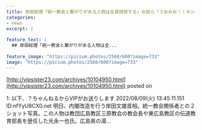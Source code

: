 ```yaml
---
title: 岸田総理「統一教会と繋がりがある人物は全員排除する」お前ら「うおおお！！キシダ！キシダ！」？？？「あのー…」
categories:
- news
excerpt: |
  
feature_text: |
  ## 岸田総理「統一教会と繋がりがある人物は全...
  
feature_image: "https://picsum.photos/2560/600?image=733"
image: "https://picsum.photos/2560/600?image=733"
---
```


[http://vipsister23.com/archives/10104950.html](http://vipsister23.com/archives/10104950.html)
posted on 

<!--more-->

1: 以下、？ちゃんねるからVIPがお送りします 2022/08/09(火) 13:45:11.151 ID:nfYyU8CX0.net 明日、内閣改造を行う岸田文雄首相。統一教会関係者との２ショット写真。この人物は教団広島教区三原教会の教会長や東広島教区の伝道教育部長を歴任した光永一也氏。広島県の湯...
